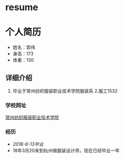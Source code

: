 # resume
# 个人简历

- 姓名：郭伟
- 身高：173
- 体重：130

## 详细介绍

1. 毕业于常州纺织服装职业技术学院服装系
2.服工1532

### 学校网址

[常州纺织服装职业技术学院](http://www.cztgi.edu.cn)

### 经历

- *2018-6-13毕业*
- 18年3月20来到杭州做服装设计师，现在已经毕业一年
